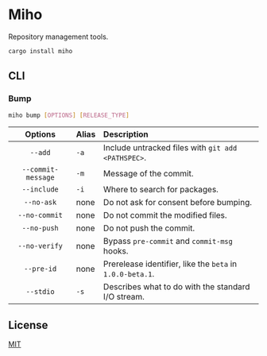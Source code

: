# Miho

Repository management tools.

```sh
cargo install miho
```

## CLI

### Bump

```sh
miho bump [OPTIONS] [RELEASE_TYPE]
```

|      Options       | Alias | Description                                               |
| :----------------: | :---- | :-------------------------------------------------------- |
|      `--add`       | `-a`  | Include untracked files with `git add <PATHSPEC>`.        |
| `--commit-message` | `-m`  | Message of the commit.                                    |
|    `--include`     | `-i`  | Where to search for packages.                             |
|     `--no-ask`     | none  | Do not ask for consent before bumping.                    |
|   `--no-commit`    | none  | Do not commit the modified files.                         |
|    `--no-push`     | none  | Do not push the commit.                                   |
|   `--no-verify`    | none  | Bypass `pre-commit` and `commit-msg` hooks.               |
|     `--pre-id`     | none  | Prerelease identifier, like the `beta` in `1.0.0-beta.1`. |
|     `--stdio`      | `-s`  | Describes what to do with the standard I/O stream.        |

## License

[MIT](https://github.com/ferreira-tb/miho/blob/main/LICENSE)
